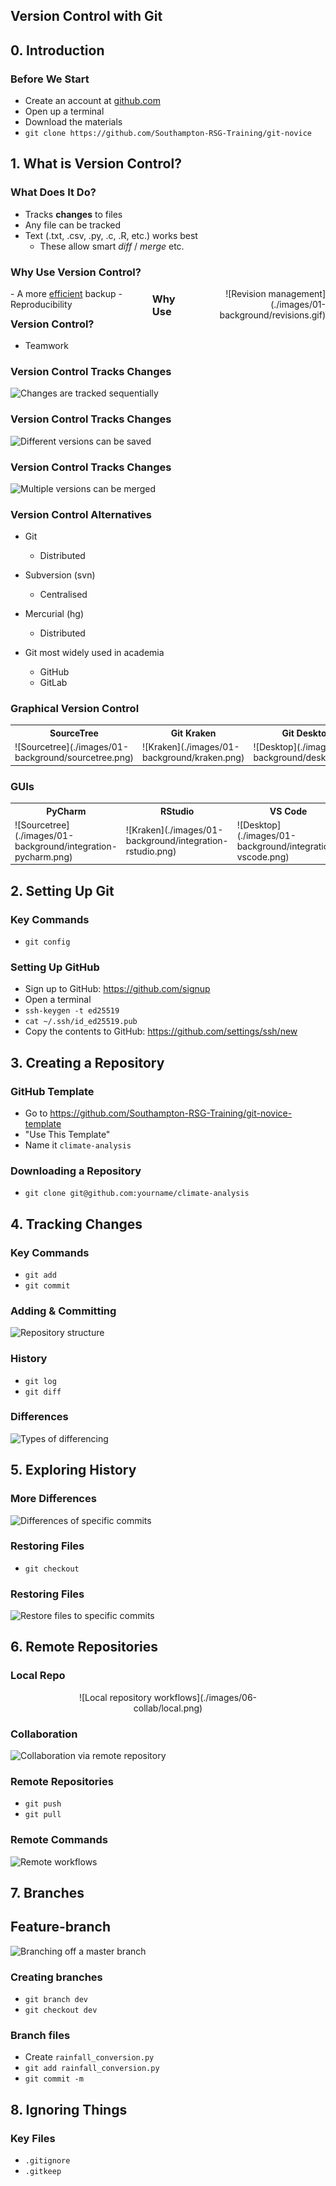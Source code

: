 ## Version Control with Git



## 0. Introduction


### Before We Start

- Create an account at [github.com](https://www.github.com)
- Open up a terminal
- Download the materials
- `git clone https://github.com/Southampton-RSG-Training/git-novice`



## 1. What is Version Control?


### What Does It Do?

- Tracks **changes** to files
- Any file can be tracked
- Text (.txt, .csv, .py, .c, .R, etc.) works best
  - These allow smart *diff* / *merge* etc.


### Why Use Version Control?

<div style="text-align: left; float: left; width: 45%;">
- A more <ins>efficient</ins> backup
- Reproducibility
</div>
<div style="text-align: right; float: right; width: 45%">![Revision management](./images/01-background/revisions.gif)</div>


### Why Use Version Control?

- Teamwork


### Version Control Tracks Changes

![Changes are tracked sequentially](./images/01-background/track_changes.svg)


### Version Control Tracks Changes

![Different versions can be saved](./images/01-background/versions.svg)


### Version Control Tracks Changes

![Multiple versions can be merged](./images/01-background/merge.svg)


### Version Control Alternatives

- Git
  - Distributed
- Subversion (svn)
  - Centralised
- Mercurial (hg)
  - Distributed

- Git most widely used in academia
  - GitHub
  - GitLab


### Graphical Version Control

<table>
  <tr>
    <th>SourceTree</th>
    <th>Git Kraken</th>
    <th>Git Desktop</th>
  </tr>
  <tr>
    <td>![Sourcetree](./images/01-background/sourcetree.png)</td>
    <td>![Kraken](./images/01-background/kraken.png)</td>
    <td>![Desktop](./images/01-background/desktop.png)</td>
  </tr>
</table>

### GUIs

<table>
  <tr>
    <th>PyCharm</th>
    <th>RStudio</th>
    <th>VS Code</th>
  </tr>
  <tr>
    <td>![Sourcetree](./images/01-background/integration-pycharm.png)</td>
    <td>![Kraken](./images/01-background/integration-rstudio.png)</td>
    <td>![Desktop](./images/01-background/integration-vscode.png)</td>
  </tr>
</table>


## 2. Setting Up Git

### Key Commands

- `git config`


### Setting Up GitHub

- Sign up to GitHub: https://github.com/signup
- Open a terminal
- `ssh-keygen -t ed25519`
- `cat ~/.ssh/id_ed25519.pub`
- Copy the contents to GitHub: https://github.com/settings/ssh/new

## 3. Creating a Repository


### GitHub Template

- Go to https://github.com/Southampton-RSG-Training/git-novice-template
- "Use This Template"
- Name it `climate-analysis`


### Downloading a Repository

- `git clone git@github.com:yourname/climate-analysis`

## 4. Tracking Changes


### Key Commands

- `git add`
- `git commit`


### Adding & Committing

![Repository structure](./images/04-changes/add.svg)


### History

- `git log`
- `git diff`


### Differences

![Types of differencing](./images/04-changes/diff.svg)



## 5. Exploring History


### More Differences

![Differences of specific commits](./images/05-history/diff.svg)


### Restoring Files

- `git checkout`


### Restoring Files

![Restore files to specific commits](./images/05-history/restore.svg)


## 6. Remote Repositories



### Local Repo

<center>

<div style="width:60%;">![Local repository workflows](./images/06-collab/local.png)</div>

</center>


### Collaboration

![Collaboration via remote repository](./images/06-collab/remote.svg)


### Remote Repositories

- `git push`
- `git pull`


### Remote Commands

![Remote workflows](./images/06-collab/remote.png)


## 7. Branches


## Feature-branch

![Branching off a master branch](./images/06-collab/git-feature-branch.svg)


### Creating branches

- `git branch dev`
- `git checkout dev`


### Branch files

- Create `rainfall_conversion.py`
- `git add rainfall_conversion.py`
- `git commit -m`


## 8. Ignoring Things


### Key Files

- `.gitignore`
- `.gitkeep`

